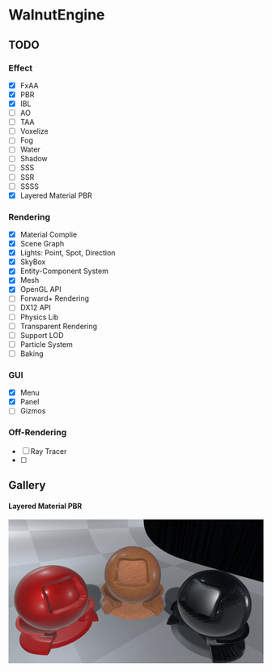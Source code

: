 # WalnutEngine

## TODO
### Effect
- [x] FxAA
- [x] PBR
- [x] IBL
- [ ] AO
- [ ] TAA
- [ ] Voxelize
- [ ] Fog
- [ ] Water
- [ ] Shadow
- [ ] SSS
- [ ] SSR
- [ ] SSSS
- [x] Layered Material PBR
### Rendering
- [x] Material Complie
- [x] Scene Graph
- [x] Lights: Point, Spot, Direction
- [x] SkyBox
- [x] Entity-Component System
- [x] Mesh
- [x] OpenGL API
- [ ] Forward+ Rendering
- [ ] DX12 API
- [ ] Physics Lib
- [ ] Transparent Rendering
- [ ] Support LOD
- [ ] Particle System
- [ ] Baking
### GUI
- [x] Menu
- [x] Panel
- [ ] Gizmos
### Off-Rendering
- [ ] Ray Tracer
- [ ] 

## Gallery
#### Layered Material PBR
![layered](./img/layered.jpg)